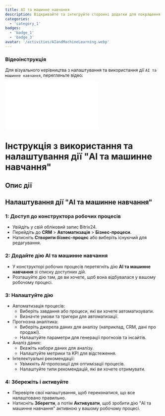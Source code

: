 ```yaml
---
title: AI та машинне навчання
description: Відкривайте та інтегруйте сторонні додатки для покращення вашого бізнесу.
categories: 
  - 'category_1'
badges: 
  - 'badge_1'
  - 'badge_3'
avatar: '/activities/AIandMachineLearning.webp'
---
```

### Відеоінструкція

Для візуального керівництва з налаштування та використання дії `AI та машинне навчання`, перегляньте відео:

<iframe
  class="aspect-video w-full my-6 rounded shadow-md"
  src="//www.youtube.com/embed/OyzJd8BcTfY?feature=oembed&rel=0"
  frameborder="0"
  allow="accelerometer; autoplay; encrypted-media; gyroscope"
  allowfullscreen>
</iframe>

# Інструкція з використання та налаштування дії "AI та машинне навчання"

## Опис дії

## **Налаштування дії "AI та машинне навчання"**

### 1: Доступ до конструктора робочих процесів
- Увійдіть у свій обліковий запис Bitrix24.
- Перейдіть до **CRM** > **Автоматизація** > **Бізнес-процеси**.
- Натисніть **Створити бізнес-процес** або виберіть існуючий для редагування.

### 2: Додайте дію AI та машинне навчання
- У конструкторі робочих процесів перетягніть дію **AI та машинне навчання** зі списку доступних дій.
- Розташуйте дію там, де ви хочете, щоб вона відбувалася у вашому робочому процесі.

### 3: Налаштуйте дію
- Автоматизація процесів:
  - Виберіть завдання або процеси, які ви хочете автоматизувати.
  - Визначте умови та тригери для автоматизації.
- Прогнозна аналітика:
  - Виберіть джерела даних для аналізу (наприклад, CRM, дані про продажі).
  - Налаштуйте параметри для генерації прогнозів та інсайтів.
- Аналіз даних:
  - Вкажіть набори даних для аналізу.
  - Налаштуйте метрики та KPI для відстеження.
- Інтелектуальні рекомендації:
  - Увімкніть AI-пропозиції для оптимізації процесів.
  - Налаштуйте типи рекомендацій, які ви хочете отримувати.

### 4: Збережіть і активуйте
- Перевірте свої налаштування, щоб переконатися, що все налаштовано правильно.
- Натисніть **Зберегти**, а потім **Активувати**, щоб зробити дію "AI та машинне навчання" активною у вашому робочому процесі.